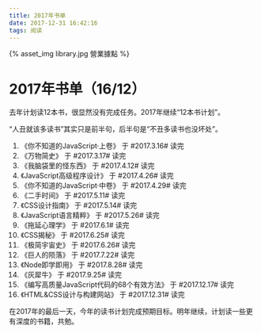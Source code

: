 ```yaml
---
title: 2017年书单
date: 2017-12-31 16:42:16
tags: 阅读
---
```


{% asset_img library.jpg 營業據點 %}
# 2017年书单（16/12）

去年计划读12本书，很显然没有完成任务。2017年继续“12本书计划”。

“人丑就该多读书”其实只是前半句，后半句是“不丑多读书也没坏处”。

<!-- more -->

1.  《你不知道的JavaScript·上卷》 于 #2017.3.16# 读完
2.  《万物简史》 于 #2017.3.17# 读完
3.  《我脑袋里的怪东西》 于 #2017.4.12# 读完
4.  《JavaScript高级程序设计》 于 #2017.4.26# 读完
5.  《你不知道的JavaScript·中卷》 于 #2017.4.29# 读完
6.  《二手时间》 于 #2017.5.11# 读完
7.  《CSS设计指南》 于 #2017.5.14# 读完
8.  《JavaScript语言精粹》 于 #2017.5.26# 读完
9.  《拖延心理学》 于 #2017.6.1# 读完
10. 《CSS揭秘》 于 #2017.6.25# 读完
11. 《极简宇宙史》 于 #2017.6.26# 读完
12. 《巨人的陨落》 于 #2017.7.22# 读完
13. 《Node即学即用》 于 #2017.8.28# 读完
14. 《灰犀牛》 于 #2017.9.25# 读完
15. 《编写高质量JavaScript代码的68个有效方法》 于 #2017.12.17# 读完
16. 《HTML&CSS设计与构建网站》 于 #2017.12.31# 读完

在2017年的最后一天，今年的读书计划完成预期目标。明年继续，计划读一些更有深度的书籍，共勉。
